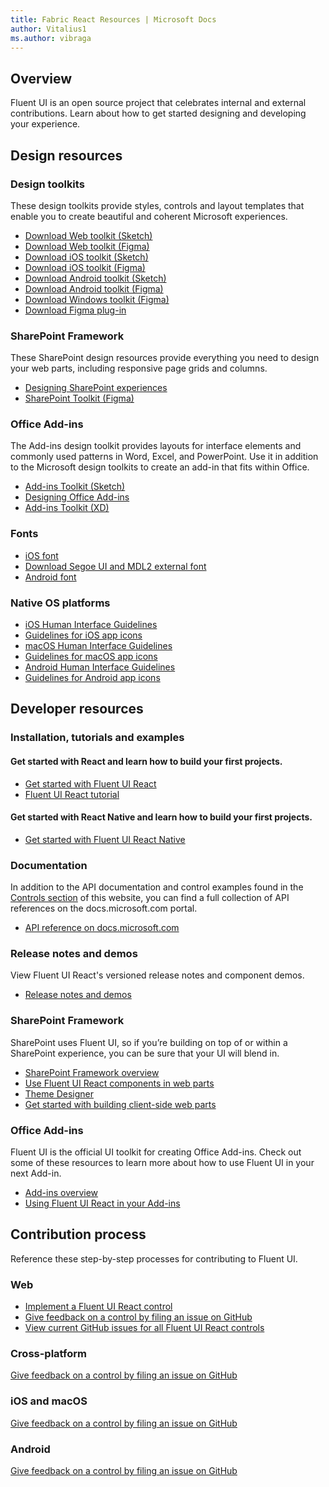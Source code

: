 ```yaml
---
title: Fabric React Resources | Microsoft Docs
author: Vitalius1
ms.author: vibraga
---
```


## Overview
Fluent UI is an open source project that celebrates internal and external contributions. Learn about how to get started designing and developing your experience.



## Design resources
### Design toolkits

These design toolkits provide styles, controls and layout templates that enable you to create beautiful and coherent Microsoft experiences.

- [Download Web toolkit (Sketch)](https://aka.ms/FluentToolkits/Web/Sketch)
- [Download Web toolkit (Figma)](https://aka.ms/FluentToolkits/Web/Figma)
- [Download iOS toolkit (Sketch)](https://aka.ms/FluentToolkits/iOS/Sketch)
- [Download iOS toolkit (Figma)](https://aka.ms/FluentToolkits/iOS/Figma)
- [Download Android toolkit (Sketch)](https://aka.ms/FluentToolkits/Android/Sketch)
- [Download Android toolkit (Figma)](https://aka.ms/FluentToolkits/Android/Figma)
- [Download Windows toolkit (Figma)](https://aka.ms/figmatoolkit)
- [Download Figma plug-in](https://www.figma.com/community/plugin/794492287931420611/Fluent-Theme-Designer)


<!-- headings get auto-generated IDs usually, and this page has two "SharePoint Framework" headings -->
<h3 id="sharepoint-framework-design">SharePoint Framework</h3>

These SharePoint design resources provide everything you need to design your web parts, including responsive page grids and columns.

- [Designing SharePoint experiences](https://aka.ms/spdesign)
- [SharePoint Toolkit (Figma)](https://aka.ms/SharePointToolkits/Web/Figma)

<h3 id="office-add-ins-design">Office Add-ins</h3>

The Add-ins design toolkit provides layouts for interface elements and commonly used patterns in Word, Excel, and PowerPoint. Use it in addition to the Microsoft design toolkits to create an add-in that fits within Office.

- [Add-ins Toolkit (Sketch)](https://aka.ms/addins_sketch_toolkit)
- [Designing Office Add-ins](https://docs.microsoft.com/en-us/office/dev/add-ins/design/add-in-design)
- [Add-ins Toolkit (XD)](https://aka.ms/addins_toolkit)

### Fonts

- [iOS font](https://developer.apple.com/fonts/)
- [Download Segoe UI and MDL2 external font](https://aka.ms/WebFluentFonts)
- [Android font](https://fonts.google.com/specimen/Roboto)

### Native OS platforms

- [iOS Human Interface Guidelines](https://developer.apple.com/design/human-interface-guidelines/ios/overview/themes/)
- [Guidelines for iOS app icons](https://developer.apple.com/design/human-interface-guidelines/ios/icons-and-images/app-icon/)
- [macOS Human Interface Guidelines](https://developer.apple.com/design/human-interface-guidelines/macos/overview/themes/)
- [Guidelines for macOS app icons](https://developer.apple.com/design/human-interface-guidelines/macos/icons-and-images/app-icon/)
- [Android Human Interface Guidelines](https://developer.android.com/design/)
- [Guidelines for Android app icons](https://developer.android.com/guide/practices/ui_guidelines/icon_design)



## Developer resources
### Installation, tutorials and examples

#### Get started with React and learn how to build your first projects.

- [Get started with Fluent UI React](https://developer.microsoft.com/en-us/fabric#/get-started)
- [Fluent UI React tutorial](https://github.com/microsoft/fluentui/wiki/Getting-Started-with-UI-Fabric)

#### Get started with React Native and learn how to build your first projects.


- [Get started with Fluent UI React Native
](https://github.com/microsoft/fluentui-react-native)

### Documentation

In addition to the API documentation and control examples found in the [Controls section](https://developer.microsoft.com/en-us/fabric#/controls/web) of this website, you can find a full collection of API references on the docs.microsoft.com portal.

- [API reference on docs.microsoft.com](https://docs.microsoft.com/en-us/javascript/api/office-ui-fabric-react?branch=live&view=office-ui-fabric-react-latest)

### Release notes and demos

View Fluent UI React's versioned release notes and component demos.

- [Release notes and demos](https://aka.ms/fluentdemo)

<h3 id="sharepoint-framework-dev">SharePoint Framework</h3>

SharePoint uses Fluent UI, so if you’re building on top of or within a SharePoint experience, you can be sure that your UI will blend in.

- [SharePoint Framework overview](https://aka.ms/spfx)
- [Use Fluent UI React components in web parts](https://aka.ms/spfx-fabric-react)
- [Theme Designer](https://aka.ms/themedesigner)
- [Get started with building client-side web parts](https://aka.ms/spfx-tutorials)

<h3 id="office-add-ins-dev">Office Add-ins</h3>

Fluent UI is the official UI toolkit for creating Office Add-ins. Check out some of these resources to learn more about how to use Fluent UI in your next Add-in.

- [Add-ins overview](https://docs.microsoft.com/office/dev/add-ins/)
- [Using Fluent UI React in your Add-ins](https://docs.microsoft.com/office/dev/add-ins/design/add-in-design)



## Contribution process
Reference these step-by-step processes for contributing to Fluent UI.

### Web

- [Implement a Fluent UI React control](https://github.com/microsoft/fluentui/wiki/New-Components)
- [Give feedback on a control by filing an issue on GitHub](https://github.com/microsoft/fluentui/wiki/Reporting-Issues)
- [View current GitHub issues for all Fluent UI React controls](https://github.com/microsoft/fluentui/issues)

### Cross-platform

[Give feedback on a control by filing an issue on GitHub](https://github.com/microsoft/fluentui-react-native/issues)

### iOS and macOS

[Give feedback on a control by filing an issue on GitHub](https://github.com/microsoft/fluentui-apple/issues)

### Android

[Give feedback on a control by filing an issue on GitHub](https://github.com/microsoft/fluentui-android/issues)
